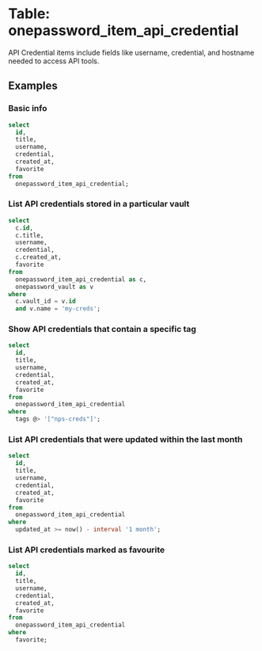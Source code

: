 # Table: onepassword_item_api_credential

API Credential items include fields like username, credential, and hostname needed to access API tools.

## Examples

### Basic info

```sql
select
  id,
  title,
  username,
  credential,
  created_at,
  favorite
from
  onepassword_item_api_credential;
```

### List API credentials stored in a particular vault

```sql
select
  c.id,
  c.title,
  username,
  credential,
  c.created_at,
  favorite
from
  onepassword_item_api_credential as c,
  onepassword_vault as v
where
  c.vault_id = v.id
  and v.name = 'my-creds';
```

### Show API credentials that contain a specific tag

```sql
select
  id,
  title,
  username,
  credential,
  created_at,
  favorite
from
  onepassword_item_api_credential
where
  tags @> '["nps-creds"]';
```

### List API credentials that were updated within the last month

```sql
select
  id,
  title,
  username,
  credential,
  created_at,
  favorite
from
  onepassword_item_api_credential
where
  updated_at >= now() - interval '1 month';
```

### List API credentials marked as favourite

```sql
select
  id,
  title,
  username,
  credential,
  created_at,
  favorite
from
  onepassword_item_api_credential
where
  favorite;
```